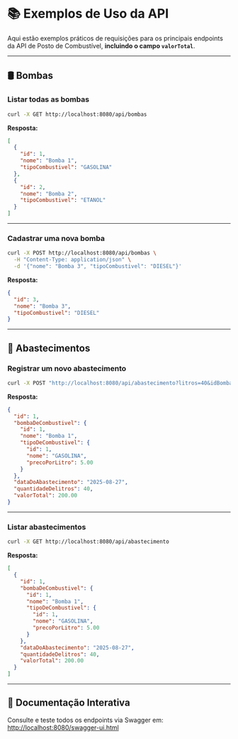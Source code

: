 # 📚 Exemplos de Uso da API

Aqui estão exemplos práticos de requisições para os principais endpoints da API de Posto de Combustível, **incluindo o campo `valorTotal`**.

---

## 🛢️ Bombas

### Listar todas as bombas

```bash
curl -X GET http://localhost:8080/api/bombas
```

**Resposta:**
```json
[
  {
    "id": 1,
    "nome": "Bomba 1",
    "tipoCombustivel": "GASOLINA"
  },
  {
    "id": 2,
    "nome": "Bomba 2",
    "tipoCombustivel": "ETANOL"
  }
]
```

---

### Cadastrar uma nova bomba

```bash
curl -X POST http://localhost:8080/api/bombas \
  -H "Content-Type: application/json" \
  -d '{"nome": "Bomba 3", "tipoCombustivel": "DIESEL"}'
```

**Resposta:**
```json
{
  "id": 3,
  "nome": "Bomba 3",
  "tipoCombustivel": "DIESEL"
}
```

---

## 📝 Abastecimentos

### Registrar um novo abastecimento

```bash
curl -X POST "http://localhost:8080/api/abastecimento?litros=40&idBomba=1"
```

**Resposta:**
```json
{
  "id": 1,
  "bombaDeCombustivel": {
    "id": 1,
    "nome": "Bomba 1",
    "tipoDeCombustivel": {
      "id": 1,
      "nome": "GASOLINA",
      "precoPorLitro": 5.00
    }
  },
  "dataDoAbastecimento": "2025-08-27",
  "quantidadeDelitros": 40,
  "valorTotal": 200.00
}
```

---

### Listar abastecimentos

```bash
curl -X GET http://localhost:8080/api/abastecimento
```

**Resposta:**
```json
[
  {
    "id": 1,
    "bombaDeCombustivel": {
      "id": 1,
      "nome": "Bomba 1",
      "tipoDeCombustivel": {
        "id": 1,
        "nome": "GASOLINA",
        "precoPorLitro": 5.00
      }
    },
    "dataDoAbastecimento": "2025-08-27",
    "quantidadeDelitros": 40,
    "valorTotal": 200.00
  }
]
```

---

## 📄 Documentação Interativa

Consulte e teste todos os endpoints via Swagger em:  
[http://localhost:8080/swagger-ui.html](http://localhost:8080/swagger-ui.html)
